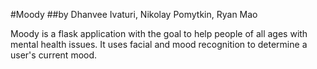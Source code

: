 #Moody
##by Dhanvee Ivaturi, Nikolay Pomytkin, Ryan Mao

Moody is a flask application with the goal to help people of all ages with mental health issues.
It uses facial and mood recognition to determine a user's current mood.
